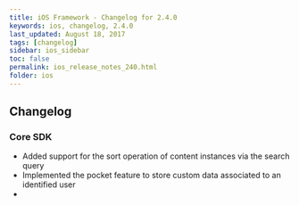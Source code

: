 ```yaml
---
title: iOS Framework - Changelog for 2.4.0
keywords: ios, changelog, 2.4.0
last_updated: August 18, 2017
tags: [changelog]
sidebar: ios_sidebar
toc: false
permalink: ios_release_notes_240.html
folder: ios
---
```


## Changelog

### Core SDK

* Added support for the sort operation of content instances via the search query
* Implemented the pocket feature to store custom data associated to an identified user
* 